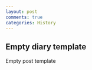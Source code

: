 ```yaml
---
layout: post
comments: true
categories: History
---
```


## Empty diary template

Empty post template